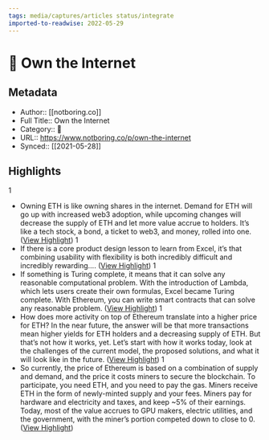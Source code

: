 ```yaml
---
tags: media/captures/articles status/integrate
imported-to-readwise: 2022-05-29
---
```

# 📰 Own the Internet

## Metadata
- Author:: [[notboring.co]]
- Full Title:: Own the Internet
- Category:: 📰
- URL:: https://www.notboring.co/p/own-the-internet
- Synced:: [[2021-05-28]]

## Highlights
1
- Owning ETH is like owning shares in the internet. Demand for ETH will go up with increased web3 adoption, while upcoming changes will decrease the supply of ETH and let more value accrue to holders. It’s like a tech stock, a bond, a ticket to web3, and money, rolled into one. ([View Highlight](https://instapaper.com/read/1414598151/16522338))
1
- If there is a core product design lesson to learn from Excel, it’s that combining usability with flexibility is both incredibly difficult and incredibly rewarding…. ([View Highlight](https://instapaper.com/read/1414598151/16522351))
1
- If something is Turing complete, it means that it can solve any reasonable computational problem. With the introduction of Lambda, which lets users create their own formulas, Excel became Turing complete. With Ethereum, you can write smart contracts that can solve any reasonable problem. ([View Highlight](https://instapaper.com/read/1414598151/16522356))
1
- How does more activity on top of Ethereum translate into a higher price for ETH?
  In the near future, the answer will be that more transactions mean higher yields for ETH holders and a decreasing supply of ETH. But that’s not how it works, yet.
  Let’s start with how it works today, look at the challenges of the current model, the proposed solutions, and what it will look like in the future. ([View Highlight](https://instapaper.com/read/1414598151/16522376))
1
- So currently, the price of Ethereum is based on a combination of supply and demand, and the price it costs miners to secure the blockchain. To participate, you need ETH, and you need to pay the gas. Miners receive ETH in the form of newly-minted supply and your fees. Miners pay for hardware and electricity and taxes, and keep ~5% of their earnings. Today, most of the value accrues to GPU makers, electric utilities, and the government, with the miner’s portion competed down to close to 0. ([View Highlight](https://instapaper.com/read/1414598151/16522400))

